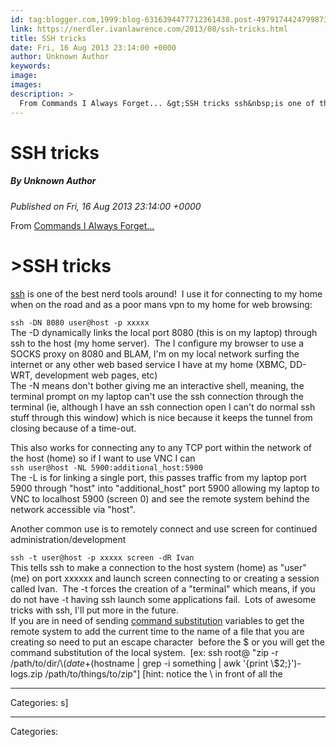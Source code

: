 ```yaml
---
id: tag:blogger.com,1999:blog-6316394477712361438.post-4979174424799873874
link: https://nerdler.ivanlawrence.com/2013/08/ssh-tricks.html
title: SSH tricks
date: Fri, 16 Aug 2013 23:14:00 +0000
author: Unknown Author
keywords: 
image: 
images: 
description: >
  From Commands I Always Forget... &gt;SSH tricks ssh&nbsp;is one of the best nerd tools around! &nbsp;I use it for connecting to my home when on the road and as a poor mans vpn to my home for web browsing: ssh -DN 8080 user@host -p xxxxx The -D dynamically links the local port 8080 (this
---
```

# SSH tricks
##### By Unknown Author
_Published on Fri, 16 Aug 2013 23:14:00 +0000_

From [Commands I Always Forget...](http://nerdler.blogspot.com/2013/07/commands-i-always-forget.html)

\>SSH tricks
============

[ssh](http://en.wikipedia.org/wiki/Secure_Shell) is one of the best nerd tools around!  I use it for connecting to my home when on the road and as a poor mans vpn to my home for web browsing:  
  
`ssh -DN 8080 user@host -p xxxxx`  
The -D dynamically links the local port 8080 (this is on my laptop) through ssh to the host (my home server).  The I configure my browser to use a SOCKS proxy on 8080 and BLAM, I'm on my local network surfing the internet or any other web based service I have at my home (XBMC, DD-WRT, development web pages, etc)  
The -N means don't bother giving me an interactive shell, meaning, the terminal prompt on my laptop can't use the ssh connection through the terminal (ie, although I have an ssh connection open I can't do normal ssh stuff through this window) which is nice because it keeps the tunnel from closing because of a time-out.  
  
This also works for connecting any to any TCP port within the network of the host (home) so if I want to use VNC I can  
`ssh user@host -NL 5900:additional_host:5900`  
The -L is for linking a single port, this passes traffic from my laptop port 5900 through "host" into "additional\_host" port 5900 allowing my laptop to VNC to localhost 5900 (screen 0) and see the remote system behind the network accessible via "host".  
  
Another common use is to remotely connect and use screen for continued administration/development  
  
`ssh -t user@host -p xxxxx screen -dR Ivan`  
This tells ssh to make a connection to the host system (home) as "user" (me) on port xxxxxx and launch screen connecting to or creating a session called Ivan.  The -t forces the creation of a "terminal" which means, if you do not have -t having ssh launch some applications fail.  Lots of awesome tricks with ssh, I'll put more in the future.  
If you are in need of sending [command substitution](http://tldp.org/LDP/abs/html/commandsub.html) variables to get the remote system to add the current time to the name of a file that you are creating so need to put an escape character  before the $ or you will get the command substitution of the local system.  \[ex: ssh root@ "zip -r /path/to/dir/\\$(date +%F-%H\_%M)-\\$(hostname | grep -i something | awk '{print \\$2;}')-logs.zip /path/to/things/to/zip"\] \[hint: notice the \\ in front of all the 

---
Categories: s\]

---
Categories: 